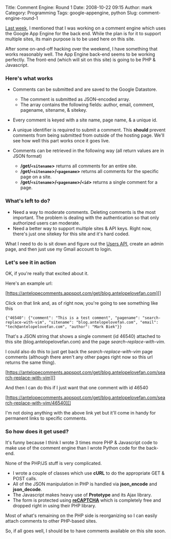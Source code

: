 Title: Comment Engine:  Round 1
Date: 2008-10-22 09:15
Author: mark
Category: Programming
Tags: google-appengine, python
Slug: comment-engine-round-1

[Last week][], I mentioned that I was working on a comment engine which
uses the Google App Engine for the back end. While the plan is for it to
support multiple sites, its main purpose is to be used here on this
site.



After some on-and-off hacking over the weekend, I have something that
works reasonably well. The App Engine back-end seems to be working
perfectly. The front-end (which will sit on this site) is going to be
PHP & Javascript.



### Here's what works



-   Comments can be submitted and are saved to the Google Datastore.
    

    -   The comment is submitted as JSON-encoded array.
    -   The array contains the following fields: author, email, comment,
        pagename, sitename, & sitekey.

-   Every comment is keyed with a site name, page name, & a unique id.
-   A unique identifier is required to submit a comment. This **should**
    prevent comments from being submitted from outside of the hosting
    page. We'll see how well this part works once it goes live.
-   Comments can be retrieved in the following way (all return values
    are in JSON format)
    

    -   **/get/`<sitename`\>** returns all comments for an entire site.
    -   **/get/`<sitename`\>/`<pagename`\>** returns all comments for
        the specific page on a site.
    -   **/get/`<sitename`\>/`<pagename`\>/`<id`\>** returns a single
        comment for a page.



### What's left to do?



-   Need a way to moderate comments. Deleting comments is the most
    important. The problem is dealing with the authentication so that
    only authorized users can moderate.
-   Need a better way to support multiple sites & API keys. Right now,
    there's just one sitekey for this site and it's hard coded.



What I need to do is sit down and figure out the [Users API][], create
an admin page, and then just use my Gmail account to login.



### Let's see it in action



OK, if you're really that excited about it.



Here's an example url:



[https://antelopecomments.appspot.com/get/blog.antelopelovefan.com][]



Click on that link and, as of right now, you're going to see something
like this




    {"46540": {"comment": "This is a test comment", "pagename": "search-replace-with-vim", "sitename": "blog.antelopelovefan.com", "email": "tech@antelopelovefan.com", "author": "Mark Biek"}}



That's a JSON string that shows a single comment (id 46540) attached to
this site (blog.antelopelovefan.com) and the page
*search-replace-with-vim*.



I could also do this to just get back the *search-replace-with-vim* page
comments (although there aren't any other pages right now so this url
returns the same thing).



[https://antelopecomments.appspot.com/get/blog.antelopelovefan.com/search-replace-with-vim][]



And then I can do this if I just want that one comment with id 46540



[https://antelopecomments.appspot.com/get/blog.antelopelovefan.com/search-replace-with-vim/46540][]



I'm not doing anything with the above link yet but it'll come in handy
for permanent links to specific comments.



### So how does it get used?



It's funny because I think I wrote 3 times more PHP & Javascript code to
make use of the comment engine than I wrote Python code for the
back-end.



None of the PHP/JS stuff is very complicated.



-   I wrote a couple of classes which use **cURL** to do the appropriate
    GET & POST calls.
-   All of the JSON manipulation in PHP is handled via **json\_encode**
    and **json\_decode**.
-   The Javascript makes heavy use of **Prototype** and its Ajax
    library.
-   The form is protected using **[reCAPTCHA][]** which is completely
    free and dropped right in using their PHP library.



Most of what's remaining on the PHP side is reorganizing so I can easily
attach comments to other PHP-based sites.



So, if all goes well, I should be to have comments available on this
site soon.



  [Last week]: https://blog.antelopelovefan.com/foray-into-the-google-app-engine
  [Users API]: https://code.google.com/appengine/docs/users/
  [https://antelopecomments.appspot.com/get/blog.antelopelovefan.com]: https://antelopecomments.appspot.com/get/blog.antelopelovefan.com
  [https://antelopecomments.appspot.com/get/blog.antelopelovefan.com/search-replace-with-vim]:
    https://antelopecomments.appspot.com/get/blog.antelopelovefan.com/search-replace-with-vim
  [https://antelopecomments.appspot.com/get/blog.antelopelovefan.com/search-replace-with-vim/46540]:
    https://antelopecomments.appspot.com/get/blog.antelopelovefan.com/search-replace-with-vim/46540
  [reCAPTCHA]: https://recaptcha.net/
